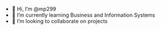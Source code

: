 - 👋 Hi, I’m @mp299
- 🌱 I’m currently learning Business and Information Systems
- 💞️ I’m looking to collaborate on projects

<!---
mp299/mp299 is a ✨ special ✨ repository because its `README.md` (this file) appears on your GitHub profile.
You can click the Preview link to take a look at your changes.
--->

